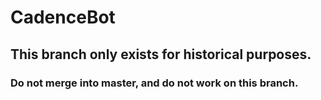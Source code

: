 # CadenceBot

## This branch only exists for historical purposes.

### Do not merge into master, and do not work on this branch.
